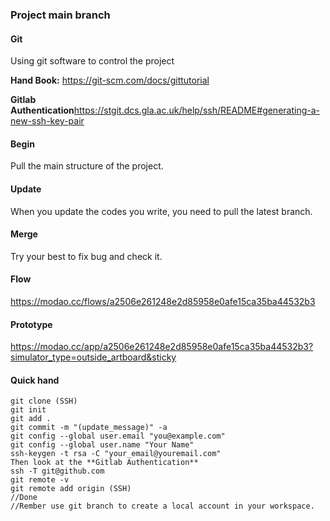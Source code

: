 ### Project main branch


#### Git
Using git software to control the project

**Hand Book:** https://git-scm.com/docs/gittutorial

**Gitlab Authentication**https://stgit.dcs.gla.ac.uk/help/ssh/README#generating-a-new-ssh-key-pair

#### Begin
Pull the main structure of the project.
#### Update
When you update the codes you write, you need to pull the latest branch.
#### Merge
Try your best to fix bug and check it.
#### Flow
https://modao.cc/flows/a2506e261248e2d85958e0afe15ca35ba44532b3
#### Prototype
https://modao.cc/app/a2506e261248e2d85958e0afe15ca35ba44532b3?simulator_type=outside_artboard&sticky

#### Quick hand
```
git clone (SSH)
git init
git add .
git commit -m "(update_message)" -a
git config --global user.email "you@example.com"
git config --global user.name "Your Name"
ssh-keygen -t rsa -C "your_email@youremail.com"
Then look at the **Gitlab Authentication**
ssh -T git@github.com
git remote -v
git remote add origin (SSH)
//Done
//Rember use git branch to create a local account in your workspace.
```

